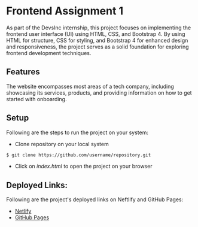 # Frontend Assignment 1
As part of the DevsInc internship, this project focuses on implementing the frontend user interface (UI) using HTML, CSS, and Bootstrap 4. By using HTML for structure, CSS for styling, and Bootstrap 4 for enhanced design and responsiveness, the project serves as a solid foundation for exploring frontend development techniques.

## Features
The website encompasses most areas of a tech company, including showcasing its services, products, and providing information on how to get started with onboarding.

## Setup
Following are the steps to run the project on your system:
- Clone repository on your local system
```bash
$ git clone https://github.com/username/repository.git
```
- Click on _*index.html*_ to open the project on your browser

## Deployed Links:
Following are the project's deployed links on Neftlify and GitHub Pages:
- [Netlify](https://github.com/HuniaNadeem-DevIntern/Frontend-Assignment-1)
- [GitHub Pages](https://hunianadeem-devintern.github.io/Frontend-Assignment-1/)


